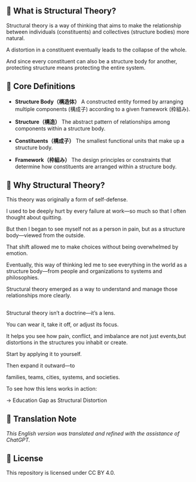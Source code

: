 ## 🧠 What is Structural Theory?

Structural theory is a way of thinking that aims to make the relationship between individuals (constituents) and collectives (structure bodies) more natural.

A distortion in a constituent eventually leads to the collapse of the whole.

And since every constituent can also be a structure body for another, protecting structure means protecting the entire system.

## 📘 Core Definitions

- **Structure Body（構造体）**
  A constructed entity formed by arranging multiple components (構成子) according to a given framework (枠組み).

- **Structure（構造）**
  The abstract pattern of relationships among components within a structure body.

- **Constituents（構成子）**
  The smallest functional units that make up a structure body.

- **Framework（枠組み）**
  The design principles or constraints that determine how constituents are arranged within a structure body.

## 🧭 Why Structural Theory?

This theory was originally a form of self-defense.

I used to be deeply hurt by every failure at work—so much so that I often thought about quitting.

But then I began to see myself not as a person in pain, but as a structure body—viewed from the outside.

That shift allowed me to make choices without being overwhelmed by emotion.

Eventually, this way of thinking led me to see everything in the world as a structure body—from people and organizations to systems and philosophies.

Structural theory emerged as a way to understand and manage those relationships more clearly.

## 

Structural theory isn’t a doctrine—it’s a lens.

You can wear it, take it off, or adjust its focus.

It helps you see how pain, conflict, and imbalance are not just events,but distortions in the structures you inhabit or create.

Start by applying it to yourself.

Then expand it outward—to

families, teams, cities, systems, and societies.

To see how this lens works in action:

→ Education Gap as Structural Distortion


## 🔧 Translation Note

*This English version was translated and refined with the assistance of ChatGPT.*

##  📝 License
This repository is licensed under CC BY 4.0.

